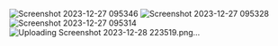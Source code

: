 ![Screenshot 2023-12-27 095346](https://github.com/qsennikolov/My-project-with-react/assets/111151308/fcc147e7-6df1-4ea0-8cd9-8cd6e8c4a50a)
![Screenshot 2023-12-27 095328](https://github.com/qsennikolov/My-project-with-react/assets/111151308/324d7be0-02bc-454e-b257-40483fe81e7e)
![Screenshot 2023-12-27 095314](https://github.com/qsennikolov/My-project-with-react/assets/111151308/83b23cf2-3228-46ce-be8b-dc3f2f8e9c5d)
![Uploading Screenshot 2023-12-28 223519.png…]()
